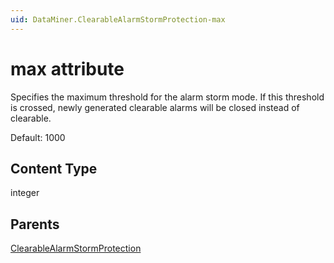 ```yaml
---
uid: DataMiner.ClearableAlarmStormProtection-max
---
```


# max attribute

Specifies the maximum threshold for the alarm storm mode. If this threshold is crossed, newly generated clearable alarms will be closed instead of clearable.

Default: 1000

## Content Type

integer

## Parents

[ClearableAlarmStormProtection](xref:DataMiner.ClearableAlarmStormProtection)

